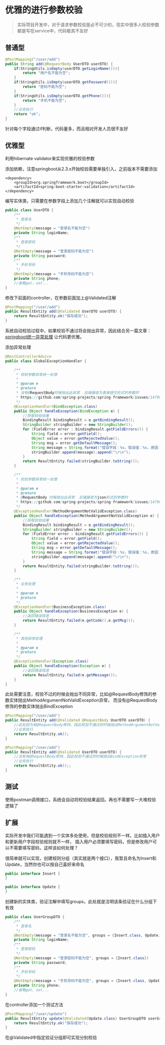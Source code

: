 # 优雅的进行参数校验
>实际项目开发中，对于请求参数校验是必不可少的，现实中很多人校验参数都是写在service中，代码极其不友好

## 普通型
```java
@PostMapping("/user/add")
public String add(@RequestBody UserDTO userDTO) {
    if(StringUtils.isEmpty(userDTO.getLoginName())){
        return "用户名不能为空";
    }
    if(StringUtils.isEmpty(userDTO.getPassword())){
        return "密码不能为空";
    }
    if(StringUtils.isEmpty(userDTO.getPhone())){
        return "手机不能为空";
    }
    //业务执行
    return "ok";
}
```
针对每个字段通过if判断，代码量多，而且相对开发人员很不友好

## 优雅型
利用hibernate validator来实现优雅的校验参数

添加依赖，注意springboot从2.3.x开始校验需要单独引入，之前版本不需要添加
```
<dependency>
    <groupId>org.springframework.boot</groupId>
    <artifactId>spring-boot-starter-validation</artifactId>
</dependency>
```
编写实体类，只需要在参数字段上添加几个注解就可以实现自动校验
```java
public class UserDTO {
    /**
     * 登录名
     */
    @NotEmpty(message = "登录名不能为空")
    private String loginName;
    /**
     * 登录密码
     */
    @NotEmpty(message = "登录密码不能为空")
    private String password;
    /**
     * 手机号码
     */
    @NotEmpty(message = "手机号码不能为空")
    private String phone;
    //省略get、set...
}
```
修改下前面的controller，在参数前面加上@Validated注解
```java
@PostMapping("/user/add")
public ResultEntity add(@Validated UserDTO userDTO) {
    return ResultEntity.ok("保存成功");
}
```
系统自动校验过程中，如果校验不通过将会抛出异常，因此结合另一篇文章：[springboot统一异常处理](./springboot-exception-handling-example) 
让代码更优雅。

添加异常处理
```java
@RestControllerAdvice
public class GlobalExceptionHandler {

    /**
     * 校验参数异常统一处理
     *
     * @param e
     * @return
     * 没有@RequestBody时候抛出此异常  后端接收为表单提交形式的参数时
     * https://github.com/spring-projects/spring-framework/issues/14790
     */
    @ExceptionHandler(BindException.class)
    public Object handleException(BindException e) {
        //获取校验结果
        BindingResult bindingResult = e.getBindingResult();
        StringBuilder stringBuilder = new StringBuilder();
        for (FieldError error : bindingResult.getFieldErrors()) {
            String field = error.getField();
            Object value = error.getRejectedValue();
            String msg = error.getDefaultMessage();
            String message = String.format("错误字段：%s，错误值：%s，原因：%s；", field, value, msg);
            stringBuilder.append(message).append("\r\n");
        }
        return ResultEntity.failed(stringBuilder.toString());
    }

    /**
     * 校验参数异常统一处理
     *
     * @param e
     * @return
     * @RequestBody 时候抛出此异常  后端接收为json形式的参数时
     * https://github.com/spring-projects/spring-framework/issues/14790
     */
    @ExceptionHandler(MethodArgumentNotValidException.class)
    public Object handleException(MethodArgumentNotValidException e) {
        //获取校验结果
        BindingResult bindingResult = e.getBindingResult();
        StringBuilder stringBuilder = new StringBuilder();
        for (FieldError error : bindingResult.getFieldErrors()) {
            String field = error.getField();
            Object value = error.getRejectedValue();
            String msg = error.getDefaultMessage();
            String message = String.format("错误字段：%s，错误值：%s，原因：%s；", field, value, msg);
            stringBuilder.append(message).append("\r\n");
        }
        return ResultEntity.failed(stringBuilder.toString());
    }

    /**
     * 业务处理
     *
     * @param e
     * @return
     */
    @ExceptionHandler(BusinessException.class)
    public Object handleException(BusinessException e) {
        //返回错误信息
        return ResultEntity.failed(e.getCode(),e.getMsg());
    }

    /**
     * 其他异常处理
     *
     * @param e
     * @return
     */
    @ExceptionHandler(Exception.class)
    public Object handleException(Exception e) {
        //返回错误信息
        return ResultEntity.failed(e.getMessage());
    }
}
```
此处需要注意，校验不过的时候会抛出不同异常，比如@RequestBody修饰的参数实体抛出MethodArgumentNotValidException异常，
而没有@RequestBody修饰的参数实体抛出BindException
```java
@PostMapping("/user/add")
public ResultEntity add(@Validated @RequestBody UserDTO userDTO) {
    //此处因为有@RequestBody修饰，因此校验不通过的时候抛出MethodArgumentNotValidException异常
    //业务执行
    return ResultEntity.ok();
}
```
```java
@PostMapping("/user/add")
public ResultEntity add(@Validated UserDTO userDTO) {
    //没有有@RequestBody修饰，因此校验不通过的时候抛出BindException异常
    //业务执行
    return ResultEntity.ok();;
}
```
## 测试
使用postman调用接口，系统会自动将校验结果返回。再也不需要写一大堆校验逻辑了

## 扩展
实际开发中我们可能遇到一个实体多处使用，但是校验规则不一样。比如插入用户和更新用户字段校验规则就不一样，
插入用户必须要填写密码，但是修改用户可以不需要填写密码，这样该如何处理？

很简单就可以实现，创建规则分组（其实就是两个接口），我暂且命名为Insert和Update，当然你也可以按自己喜好来命名
```java
public interface Insert {
}
```
```java
public interface Update {
}
```
创建新的实体类，验证注解中填写groups，此处就是注明该条验证在什么分组下有效
```java
public class UserGroupDTO {
    /**
     * 登录名
     */
    @NotEmpty(message = "登录名不能为空", groups = {Insert.class, Update.class})
    private String loginName;
    /**
     * 登录密码
     */
    @NotEmpty(message = "登录密码不能为空", groups = {Insert.class})
    private String password;
    /**
     * 手机号码
     */
    @NotEmpty(message = "手机号码不能为空", groups = {Insert.class, Update.class})
    private String phone;
    //省略get、set...
}
```
在controller添加一个测试方法
```java
@PostMapping("/user/update")
public ResultEntity update(@Validated(Update.class) UserGroupDTO userGroupDTO) {
    return ResultEntity.ok("保存成功");
}
```
在@Validated中指定验证分组即可实现分别校验